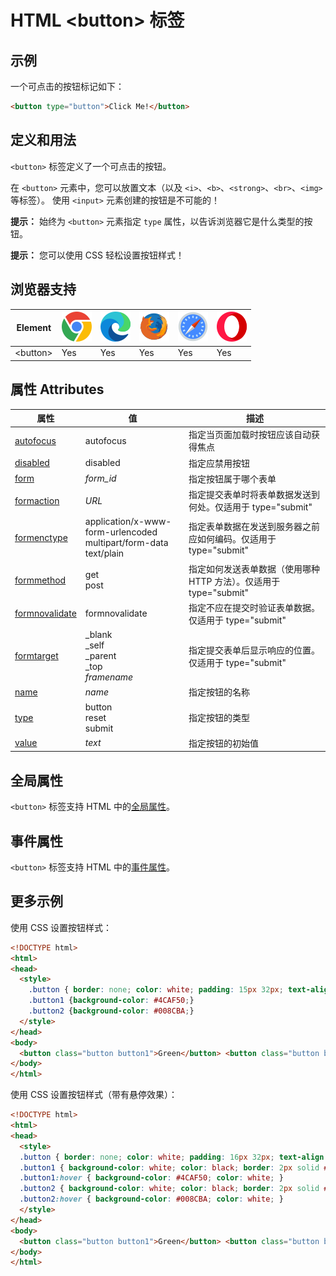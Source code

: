 HTML \<button> 标签
===

## 示例

一个可点击的按钮标记如下：

```HTML idoc:preview
<button type="button">Click Me!</button>
```

## 定义和用法

`<button>` 标签定义了一个可点击的按钮。

在 `<button>` 元素中，您可以放置文本（以及 `<i>`、`<b>`、`<strong>`、`<br>`、`<img>` 等标签）。 使用 `<input>` 元素创建的按钮是不可能的！

**提示：** 始终为 `<button>` 元素指定 `type` 属性，以告诉浏览器它是什么类型的按钮。

**提示：** 您可以使用 CSS 轻松设置按钮样式！

## 浏览器支持

| Element  | ![chrome][1] | ![edge][2] | ![firefox][3] | ![safari][4] | ![opera][5] |
| --------- | --- | --- | --- | --- | --- |
| \<button> | Yes | Yes | Yes | Yes | Yes |

## 属性 Attributes

| 属性 | 值 | 描述 |
| ---- | ---- | ---- |
| [autofocus](./button_autofocus.md) | autofocus | 指定当页面加载时按钮应该自动获得焦点|
| [disabled](./button_disabled.md) | disabled | 指定应禁用按钮|
| [form](./button_form.md) | *form\_id* | 指定按钮属于哪个表单|
| [formaction](./button_formaction.md) | *URL* | 指定提交表单时将表单数据发送到何处。仅适用于 type="submit"|
| [formenctype](./button_formenctype.md) | application/x-www-form-urlencoded<br/>multipart/form-data text/plain | 指定表单数据在发送到服务器之前应如何编码。仅适用于 type="submit"|
| [formmethod](./button_formmethod.md) | get<br/>post | 指定如何发送表单数据（使用哪种 HTTP 方法）。仅适用于 type="submit"|
| [formnovalidate](./button_formnovalidate.md) | formnovalidate | 指定不应在提交时验证表单数据。仅适用于 type="submit"|
| [formtarget](./button_formtarget.md) | \_blank<br/>\_self<br/>\_parent<br/>\_top<br/>*framename* | 指定提交表单后显示响应的位置。仅适用于 type="submit"|
| [name](./button_name.md) | *name* | 指定按钮的名称|
| [type](./button_type.md) | button<br/>reset<br/>submit | 指定按钮的类型|
| [value](./button_value.md) | *text* | 指定按钮的初始值|

## 全局属性

`<button>` 标签支持 HTML 中的[全局属性](../reference/standardattributes.md)。

## 事件属性

`<button>` 标签支持 HTML 中的[事件属性](../reference/eventattributes.md)。

## 更多示例

使用 CSS 设置按钮样式：

```html idoc:preview:iframe
<!DOCTYPE html>
<html>
<head>
  <style>
    .button { border: none; color: white; padding: 15px 32px; text-align: center; text-decoration: none; display: inline-block; font-size: 16px; margin: 4px 2px; cursor: pointer; }
    .button1 {background-color: #4CAF50;}
    .button2 {background-color: #008CBA;}
  </style>
</head>
<body>
  <button class="button button1">Green</button> <button class="button button2">Blue</button>
</body>
</html>
```

使用 CSS 设置按钮样式（带有悬停效果）：

```html idoc:preview:iframe
<!DOCTYPE html>
<html>
<head>
  <style>
  .button { border: none; color: white; padding: 16px 32px; text-align: center; text-decoration: none; display: inline-block; font-size: 16px; margin: 4px 2px; transition-duration: 0.4s; cursor: pointer; }
  .button1 { background-color: white; color: black; border: 2px solid #4CAF50; }
  .button1:hover { background-color: #4CAF50; color: white; }
  .button2 { background-color: white; color: black; border: 2px solid #008CBA; }
  .button2:hover { background-color: #008CBA; color: white; }
  </style>
</head>
<body>
  <button class="button button1">Green</button> <button class="button button2">Blue</button>
</body>
</html>
```

[1]: ../assets/chrome.svg
[2]: ../assets/edge.svg
[3]: ../assets/firefox.svg
[4]: ../assets/safari.svg
[5]: ../assets/opera.svg